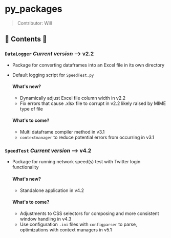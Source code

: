 # py_packages
>Contributor: Will

## 🐍 Contents 🐍 
### `DataLogger` ***Current version*** --> v2.2 
- Package for converting dataframes into an Excel file in its own directory 
- Default logging script for `SpeedTest.py` 
  #### What's new?
  - Dynamically adjust Excel file column width in v2.2 
  - Fix errors that cause .xlsx file to corrupt in v2.2 likely raised by MIME type of file  
  
  #### What's to come? 
  - Multi dataframe compiler method in v3.1
  - `contextmanager` to reduce potential errors from occurring in v3.1
     
### `SpeedTest` ***Current version*** --> v4.2 
- Package for running network speed(s) test with Twitter login functionality 
  #### What's new? 
  - Standalone application in v4.2 
  
  #### What's to come? 
  - Adjustments to CSS selectors for composing and more consistent window handling in v4.3
  - Use configuration `.ini` files with `configparser` to parse, optimizations with context managers in v5.1
